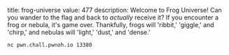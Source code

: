 title: frog-universe
value: 477
description: Welcome to Frog Universe! Can you wander to the flag and back to *actually* receive it? If you encounter a frog or nebula, it's game over. Thankfully, frogs will 'ribbit,' 'giggle,' and 'chirp,' and nebulas will 'light,' 'dust,' and 'dense.'

```
nc pwn.chall.pwnoh.io 13380
```